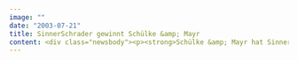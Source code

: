 ```yaml
---
image: ""
date: "2003-07-21"
title: SinnerSchrader gewinnt Schülke &amp; Mayr
content: <div class="newsbody"><p><strong>Schülke &amp; Mayr hat SinnerSchrader mit dem Relaunch seiner Internetpräsenz beauftragt. In einer Wettbewerbspräsentation konnte sich der E-Business-Dienstleister mit seinem konsequent nutzerorientierten Ansatz durchsetzen.</strong></p><p>Die zukünftige Informationsarchitektur und das Design richten sich an den Bedürfnissen der unterschiedlichen Zielgruppen aus. Dabei stehen die für den Kunden wichtigen Informationen über die Produkte und deren Anwendung im Mittelpunkt.</p><p>Die Webpräsenz wird in verschiedenen Sprach- und Länderversionen realisiert, die sich zu einem Gesamtsystem ergänzen. Für die Pflege der Inhalte ist das Content Management System RedDot vorgesehen.</p><p>Die Schülke &amp; Mayr GmbH ist ein führendes Unternehmen in den Bereichen Hygiene und Konservierung. Sie entwickelt, produziert und vertreibt Desinfektionsmittel, Antiseptika, Konservierungsmittel und medizinische Hautpflegeprodukte.</p><p><a class="news-backlink" href="/de/"><svg class="svg-ico svg-ico--arrow-left"><use xlink&#58;href="#arrow-down"></use></svg>Zurück zur Presse Übersicht</a></p></div>
---
```

